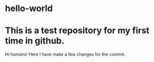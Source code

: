 # hello-world
This is a test repository for my first time in github.
=============================================
Hi humans!
Here I have make a few changes for the commit.
